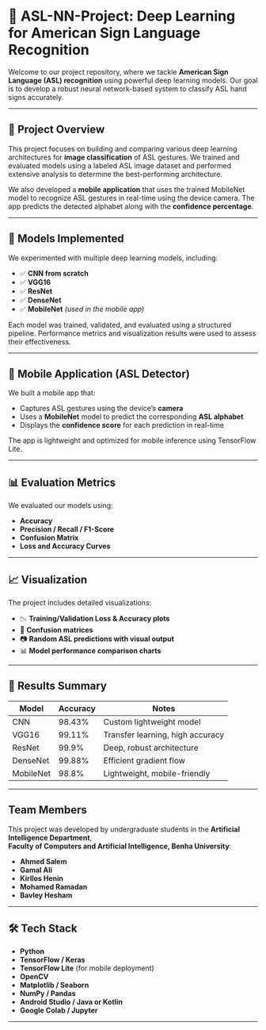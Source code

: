 # 🤟 ASL-NN-Project: Deep Learning for American Sign Language Recognition

Welcome to our  project repository, where we tackle **American Sign Language (ASL) recognition** using powerful deep learning models. Our goal is to develop a robust neural network-based system to classify ASL hand signs accurately.

---

## 📌 Project Overview

This project focuses on building and comparing various deep learning architectures for **image classification** of ASL gestures. We trained and evaluated models using a labeled ASL image dataset and performed extensive analysis to determine the best-performing architecture.

We also developed a **mobile application** that uses the trained MobileNet model to recognize ASL gestures in real-time using the device camera. The app predicts the detected alphabet along with the **confidence percentage**.

---

## 🧠 Models Implemented

We experimented with multiple deep learning models, including:

- ✅ **CNN from scratch**
- ✅ **VGG16**
- ✅ **ResNet**
- ✅ **DenseNet**
- ✅ **MobileNet** *(used in the mobile app)*

Each model was trained, validated, and evaluated using a structured pipeline. Performance metrics and visualization results were used to assess their effectiveness.

---

## 📱 Mobile Application (ASL Detector)

We built a mobile app that:

- Captures ASL gestures using the device’s **camera**
- Uses a **MobileNet** model to predict the corresponding **ASL alphabet**
- Displays the **confidence score** for each prediction in real-time

The app is lightweight and optimized for mobile inference using TensorFlow Lite.

---

## 📊 Evaluation Metrics

We evaluated our models using:

- **Accuracy**
- **Precision / Recall / F1-Score**
- **Confusion Matrix**
- **Loss and Accuracy Curves**

---

## 📈 Visualization

The project includes detailed visualizations:

- 📉 **Training/Validation Loss & Accuracy plots**
- 🧩 **Confusion matrices**
- 📷 **Random ASL predictions with visual output**
- 📊 **Model performance comparison charts**

---

## 🏁 Results Summary

| Model       | Accuracy | Notes                             |
|-------------|----------|-----------------------------------|
| CNN         | 98.43%      | Custom lightweight model          |
| VGG16       | 99.11%      | Transfer learning, high accuracy  |
| ResNet      | 99.9%      | Deep, robust architecture         |
| DenseNet    | 99.88%      | Efficient gradient flow           |
| MobileNet   | 98.8%      | Lightweight, mobile-friendly      |



---

##  Team Members

This project was developed by undergraduate students in the **Artificial Intelligence Department**,  
**Faculty of Computers and Artificial Intelligence, Benha University**:

- **Ahmed Salem**
- **Gamal Ali**
- **Kirllos Henin**
- **Mohamed Ramadan**
- **Bavley Hesham**

---

## 🛠️ Tech Stack

- **Python**
- **TensorFlow / Keras**
- **TensorFlow Lite** (for mobile deployment)
- **OpenCV**
- **Matplotlib / Seaborn**
- **NumPy / Pandas**
- **Android Studio / Java or Kotlin**
- **Google Colab / Jupyter**

---

